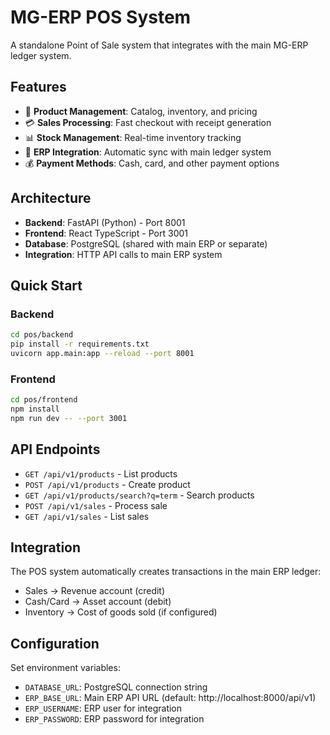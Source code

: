 # MG-ERP POS System

A standalone Point of Sale system that integrates with the main MG-ERP ledger system.

## Features

- 🛒 **Product Management**: Catalog, inventory, and pricing
- 💳 **Sales Processing**: Fast checkout with receipt generation
- 📊 **Stock Management**: Real-time inventory tracking
- 🔄 **ERP Integration**: Automatic sync with main ledger system
- 💰 **Payment Methods**: Cash, card, and other payment options

## Architecture

- **Backend**: FastAPI (Python) - Port 8001
- **Frontend**: React TypeScript - Port 3001
- **Database**: PostgreSQL (shared with main ERP or separate)
- **Integration**: HTTP API calls to main ERP system

## Quick Start

### Backend
```bash
cd pos/backend
pip install -r requirements.txt
uvicorn app.main:app --reload --port 8001
```

### Frontend
```bash
cd pos/frontend
npm install
npm run dev -- --port 3001
```

## API Endpoints

- `GET /api/v1/products` - List products
- `POST /api/v1/products` - Create product
- `GET /api/v1/products/search?q=term` - Search products
- `POST /api/v1/sales` - Process sale
- `GET /api/v1/sales` - List sales

## Integration

The POS system automatically creates transactions in the main ERP ledger:
- Sales → Revenue account (credit)
- Cash/Card → Asset account (debit)
- Inventory → Cost of goods sold (if configured)

## Configuration

Set environment variables:
- `DATABASE_URL`: PostgreSQL connection string
- `ERP_BASE_URL`: Main ERP API URL (default: http://localhost:8000/api/v1)
- `ERP_USERNAME`: ERP user for integration
- `ERP_PASSWORD`: ERP password for integration